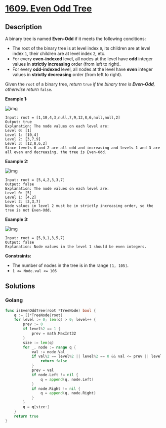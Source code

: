 # [1609. Even Odd Tree](https://leetcode-cn.com/problems/even-odd-tree/)



## Description



A binary tree is named **Even-Odd** if it meets the following conditions:

- The root of the binary tree is at level index `0`, its children are at level index `1`, their children are at level index `2`, etc.
- For every **even-indexed** level, all nodes at the level have **odd** integer values in **strictly increasing** order (from left to right).
- For every **odd-indexed** level, all nodes at the level have **even** integer values in **strictly decreasing** order (from left to right).

Given the `root` of a binary tree, *return* `true` *if the binary tree is **Even-Odd**, otherwise return* `false`*.*

 

**Example 1:**

![img](https://assets.leetcode.com/uploads/2020/09/15/sample_1_1966.png)

```
Input: root = [1,10,4,3,null,7,9,12,8,6,null,null,2]
Output: true
Explanation: The node values on each level are:
Level 0: [1]
Level 1: [10,4]
Level 2: [3,7,9]
Level 3: [12,8,6,2]
Since levels 0 and 2 are all odd and increasing and levels 1 and 3 are all even and decreasing, the tree is Even-Odd.
```

**Example 2:**

![img](https://assets.leetcode.com/uploads/2020/09/15/sample_2_1966.png)

```
Input: root = [5,4,2,3,3,7]
Output: false
Explanation: The node values on each level are:
Level 0: [5]
Level 1: [4,2]
Level 2: [3,3,7]
Node values in level 2 must be in strictly increasing order, so the tree is not Even-Odd.
```

**Example 3:**

![img](https://assets.leetcode.com/uploads/2020/09/22/sample_1_333_1966.png)

```
Input: root = [5,9,1,3,5,7]
Output: false
Explanation: Node values in the level 1 should be even integers.
```

 

**Constraints:**

- The number of nodes in the tree is in the range `[1, 105]`.
- `1 <= Node.val <= 106`



## Solutions

### Golang

```go
func isEvenOddTree(root *TreeNode) bool {
    q := []*TreeNode{root}
    for level := 0; len(q) > 0; level++ {
        prev := 0
        if level%2 == 1 {
            prev = math.MaxInt32
        }
        size := len(q)
        for _, node := range q {
            val := node.Val
            if val%2 == level%2 || level%2 == 0 && val <= prev || level%2 == 1 && val >= prev {
                return false
            }
            prev = val
            if node.Left != nil {
                q = append(q, node.Left)
            }
            if node.Right != nil {
                q = append(q, node.Right)
            }
        }
        q = q[size:]
    }
    return true
}
```

